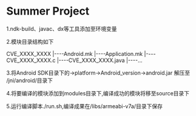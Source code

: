 # Summer Project

1.ndk-build、javac、dx等工具添加至环境变量

2.模块目录结构如下

CVE_XXXX_XXXX
        |----Android.mk
        |----Application.mk
        |----CVE_XXXX_XXXX.c
        |----CVE_XXXX_XXXX.java
        |----...

3.将Android SDK目录下的->platform->Android_version->android.jar 解压至 /jni/android/目录下 

4.将要编译的模块添加到modules目录下,编译成功的模块将移至source目录下

5.运行编译脚本./run.sh,编译成果在/libs/armeabi-v7a/目录下保存





